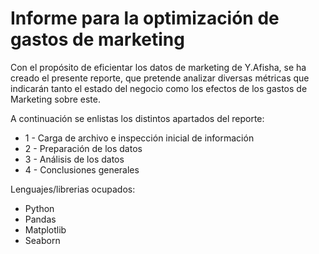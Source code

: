 # Informe para la optimización de gastos de marketing

Con el propósito de eficientar los datos de marketing de Y.Afisha, se ha creado el presente reporte, que pretende analizar diversas métricas que indicarán tanto el estado del negocio como los efectos de los gastos de Marketing sobre este.

A continuación se enlistas los distintos apartados del reporte:

* 1 - Carga de archivo e inspección inicial de información
* 2 - Preparación de los datos
* 3 - Análisis de los datos
* 4 - Conclusiones generales

Lenguajes/librerias ocupados:
* Python
* Pandas
* Matplotlib
* Seaborn
